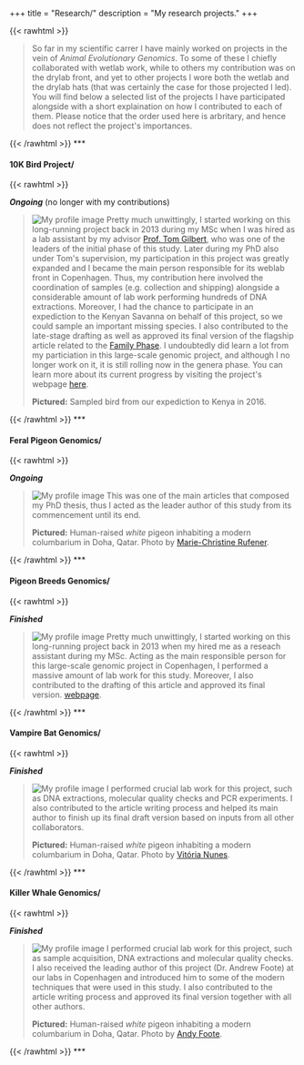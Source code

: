 +++
title = "Research/"
description = "My research projects."
+++

{{< rawhtml >}}
<blockquote>
So far in my scientific carrer I have mainly worked on projects in the vein of <i>Animal Evolutionary Genomics</i>. To some of these I chiefly collaborated with wetlab work, while to others my contribution was on the drylab front, and yet to other projects I wore both the wetlab and the drylab hats (that was certainly the case for those projected I led). You will find below a selected list of the projects I have participated alongside with a short explaination on how I contributed to each of them. Please notice that the order used here is arbritary, and hence does not reflect the project's importances.   
</blockquote>
{{< /rawhtml >}}
***

#### 10K Bird Project/

{{< rawhtml >}}
<p id="ongoing"><b><i>Ongoing</i></b> (no longer with my contributions)</p>
<blockquote class="adoro">
<img class="ResearchImg" src="../Images/littlebirdKenya.jpg" alt="My profile image">
Pretty much unwittingly, I started working on this long-running project back in 2013 during my MSc when I was hired as a lab assistant by my advisor <a href="(https://globe.ku.dk/staff-list/?pure=en/persons/295003" target="_blank">Prof. Tom Gilbert</a>, who was one of the leaders of the initial phase of this study. Later during my PhD also under Tom's supervision, my participation in this project was greatly expanded and I became the main person responsible for its weblab front in Copenhagen. Thus, my contribution here involved the coordination of samples (e.g. collection and shipping) alongside a considerable amount of lab work performing hundreds of DNA extractions. Moreover, I had the chance to participate in an expediction to the Kenyan Savanna on behalf of this project, so we could sample an important missing species. I also contributed to the late-stage drafting as well as approved its final version of the flagship article related to the <a href="https://www.nature.com/articles/s41586-020-2873-9" target="_blank">Family Phase</a>. I undoubtedly did learn a lot from my particiation in this large-scale genomic project, and although I no longer work on it, it is still rolling now in the genera phase. You can learn more about its current progress by visiting the project's webpage <a href="https://b10k.genomics.cn/" target="_blank">here</a>.</p>
<b>Pictured:</b> Sampled bird from our expediction to Kenya in 2016.
</blockquote>
{{< /rawhtml >}}
***

#### Feral Pigeon Genomics/

{{< rawhtml >}}
<p id="ongoing"><b><i>Ongoing</i></b></p>
<blockquote class="adoro">  
<img class="ResearchImg" src="../Images/PigeonBreed.jpg" alt="My profile image">
This was one of the main articles that composed my PhD thesis, thus I acted as the leader author of this study from its commencement until its end.</p>
<b>Pictured:</b> Human-raised <i>white</i> pigeon inhabiting a modern columbarium in Doha, Qatar. Photo by <a href="https://machris.myportfolio.com/work" target="_blank">Marie-Christine Rufener</a>.
</blockquote>
{{< /rawhtml >}}
***

#### Pigeon Breeds Genomics/

{{< rawhtml >}}
<p id="finished"><b><i>Finished</i></b></p>
<blockquote class="adoro">
<img class="ResearchImg" src="../Images/PigeonBreed.jpg" alt="My profile image">
Pretty much unwittingly, I started working on this long-running project back in 2013 when my hired me as a reseach assistant during my MSc.
Acting as the main responsible person for this large-scale genomic project in Copenhagen, I performed a massive amount of lab work for this study. Moreover, I also contributed to the drafting of this article and approved its final version. <a href="https://b10k.genomics.cn/" target="_blank">webpage</a>.
</blockquote>
{{< /rawhtml >}}
***

#### Vampire Bat Genomics/

{{< rawhtml >}}
<p id="finished"><b><i>Finished</i></b></p>
<blockquote class="adoro">  
<img class="ResearchImg" src="../Images/batVitoria.jpg" alt="My profile image">
I performed crucial lab work for this project, such as DNA extractions, molecular quality checks and PCR experiments. I also contributed to the article writing process and helped its main author to finish up its final draft version based on inputs from all other collaborators.</p>
<b>Pictured:</b> Human-raised <i>white</i> pigeon inhabiting a modern columbarium in Doha, Qatar. Photo by <a href="(https://machris.myportfolio.com/work" target="_blank">Vitória Nunes</a>.
</blockquote>
{{< /rawhtml >}}
***

#### Killer Whale Genomics/

{{< rawhtml >}}
<p id="finished"><b><i>Finished</i></b></p>
<blockquote class="adoro">  
<img class="ResearchImg" src="../Images/killerwhaleFoote.png" alt="My profile image">
I performed crucial lab work for this project, such as sample acquisition, DNA extractions and molecular quality checks. I also received the leading author of this project (Dr. Andrew Foote) at our labs in Copenhagen and introduced him to some of the modern techniques that were used in this study. I also contributed to the article writing process and approved its final version together with all other authors.</p>
<b>Pictured:</b> Human-raised <i>white</i> pigeon inhabiting a modern columbarium in Doha, Qatar. Photo by <a href="(https://machris.myportfolio.com/work" target="_blank">Andy Foote</a>.
</blockquote>
{{< /rawhtml >}}
***

